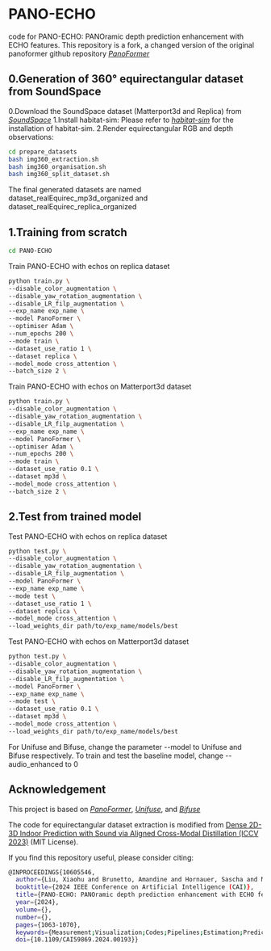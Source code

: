 # PANO-ECHO 
code for PANO-ECHO: PANOramic depth prediction enhancement with ECHO features.
This repository is a fork, a changed version of the original panoformer github repository *[PanoFormer](https://github.com/zhijieshen-bjtu/PanoFormer)*
## 0.Generation of 360° equirectangular dataset from SoundSpace
0.Download the SoundSpace dataset (Matterport3d and Replica) from *[SoundSpace](https://github.com/facebookresearch/)*
1.Install habitat-sim: Please refer to *[habitat-sim](https://github.com/facebookresearch/habitat-sim)* for the installation of habitat-sim.
2.Render equirectangular RGB and depth observations:
```bash
cd prepare_datasets
bash img360_extraction.sh
bash img360_organisation.sh
bash img360_split_dataset.sh
```
The final generated datasets are named dataset_realEquirec_mp3d_organized and dataset_realEquirec_replica_organized

## 1.Training from scratch
```bash
cd PANO-ECHO
```
Train PANO-ECHO with echos on replica dataset
```bash
python train.py \
--disable_color_augmentation \
--disable_yaw_rotation_augmentation \
--disable_LR_filp_augmentation \
--exp_name exp_name \
--model PanoFormer \
--optimiser Adam \
--num_epochs 200 \
--mode train \
--dataset_use_ratio 1 \
--dataset replica \
--model_mode cross_attention \
--batch_size 2 \
```

Train PANO-ECHO with echos on Matterport3d dataset
```bash
python train.py \
--disable_color_augmentation \
--disable_yaw_rotation_augmentation \
--disable_LR_filp_augmentation \
--exp_name exp_name \
--model PanoFormer \
--optimiser Adam \
--num_epochs 200 \
--mode train \
--dataset_use_ratio 0.1 \
--dataset mp3d \
--model_mode cross_attention \
--batch_size 2 \
```

## 2.Test from trained model
Test PANO-ECHO with echos on replica dataset
```bash
python test.py \
--disable_color_augmentation \
--disable_yaw_rotation_augmentation \
--disable_LR_filp_augmentation \
--model PanoFormer \
--exp_name exp_name \
--mode test \
--dataset_use_ratio 1 \
--dataset replica \
--model_mode cross_attention \
--load_weights_dir path/to/exp_name/models/best
```

Test PANO-ECHO with echos on Matterport3d dataset
```bash
python test.py \
--disable_color_augmentation \
--disable_yaw_rotation_augmentation \
--disable_LR_filp_augmentation \
--model PanoFormer \
--exp_name exp_name \
--mode test \
--dataset_use_ratio 0.1 \
--dataset mp3d \
--model_mode cross_attention \
--load_weights_dir path/to/exp_name/models/best
```

For Unifuse and Bifuse, change the parameter --model to Unifuse and Bifuse respectively.
To train and test the baseline model, change --audio_enhanced to 0

## Acknowledgement
This project is based on *[PanoFormer](https://github.com/zhijieshen-bjtu/PanoFormer)*, *[Unifuse](https://github.com/alibaba/UniFuse-Unidirectional-Fusion)*, and *[Bifuse](https://github.com/yuhsuanyeh/BiFuse)*

The code for equirectangular dataset extraction is modified from [Dense 2D-3D Indoor Prediction with Sound via Aligned Cross-Modal Distillation (ICCV 2023)](https://github.com/HS-YN/DAPS/tree/main/DAPS) (MIT License).

If you find this repository useful, please consider citing:
```bash
@INPROCEEDINGS{10605546,
  author={Liu, Xiaohu and Brunetto, Amandine and Hornauer, Sascha and Moutarde, Fabien and Lu, Jialiang},
  booktitle={2024 IEEE Conference on Artificial Intelligence (CAI)}, 
  title={PANO-ECHO: PANOramic depth prediction enhancement with ECHO features}, 
  year={2024},
  volume={},
  number={},
  pages={1063-1070},
  keywords={Measurement;Visualization;Codes;Pipelines;Estimation;Predictive models;Distortion;Audio-Visual learning;panoramic depth estimation;multi-modal fusion},
  doi={10.1109/CAI59869.2024.00193}}
```
